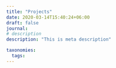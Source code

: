 ```yaml
---
title: "Projects"
date: 2020-03-14T15:40:24+06:00
draft: false
journal:
# description
description: "This is meta description"

taxonomies:
  tags:
---
```

